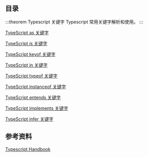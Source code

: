 ## 目录

:::theorem Typescript 关键字
Typescript 常用关键字解析和使用。
:::

[TypeScript as 关键字](./as/README.md)

[TypeScript is 关键字](./is/README.md)

[TypeScript keyof 关键字](./keyof/README.md)

[TypeScript in 关键字](./in/README.md)

[TypeScript typeof 关键字](./typeof/README.md)

[TypeScript instanceof 关键字](./instanceof/README.md)

[TypeScript entends 关键字](./entends/README.md)

[TypeScript implements 关键字](./implements/README.md)

[TypeScript infer 关键字](./infer/README.md)

## 参考资料

[Typescript Handbook](https://www.typescriptlang.org/docs/handbook/basic-types.html)
